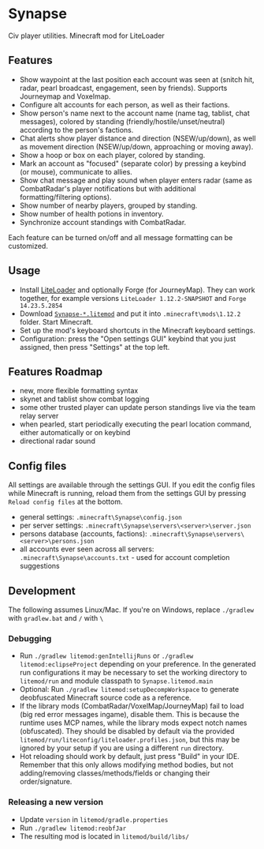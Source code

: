 # Synapse

Civ player utilities. Minecraft mod for LiteLoader

## Features

- Show waypoint at the last position each account was seen at (snitch hit, radar, pearl broadcast, engagement, seen by friends). Supports Journeymap and Voxelmap.
- Configure alt accounts for each person, as well as their factions.
- Show person's name next to the account name (name tag, tablist, chat messages), colored by standing (friendly/hostile/unset/neutral) according to the person's factions.
- Chat alerts show player distance and direction (NSEW/up/down), as well as movement direction (NSEW/up/down, approaching or moving away).
- Show a hoop or box on each player, colored by standing.
- Mark an account as "focused" (separate color) by pressing a keybind (or mouse), communicate to allies.
- Show chat message and play sound when player enters radar (same as CombatRadar's player notifications but with additional formatting/filtering options).
- Show number of nearby players, grouped by standing.
- Show number of health potions in inventory.
- Synchronize account standings with CombatRadar.

Each feature can be turned on/off and all message formatting can be customized.

## Usage

- Install [LiteLoader][liteloader] and optionally Forge (for JourneyMap). They can work together, for example versions `LiteLoader 1.12.2-SNAPSHOT` and `Forge 14.23.5.2854`
- Download [`Synapse-*.litemod`][latest-build] and put it into `.minecraft\mods\1.12.2` folder. Start Minecraft.
- Set up the mod's keyboard shortcuts in the Minecraft keyboard settings.
- Configuration: press the "Open settings GUI" keybind that you just assigned, then press "Settings" at the top left.

[liteloader]: https://www.liteloader.com/download#snapshot_11220
[latest-build]: https://github.com/Gjum/Synapse/releases/latest

## Features Roadmap
- new, more flexible formatting syntax
- skynet and tablist show combat logging
- some other trusted player can update person standings live via the team relay server
- when pearled, start periodically executing the pearl location command, either automatically or on keybind
- directional radar sound

## Config files

All settings are available through the settings GUI.
If you edit the config files while Minecraft is running, reload them from the settings GUI by pressing `Reload config files` at the bottom.

- general settings: `.minecraft\Synapse\config.json`
- per server settings: `.minecraft\Synapse\servers\<server>\server.json`
- persons database (accounts, factions): `.minecraft\Synapse\servers\<server>\persons.json`
- all accounts ever seen across all servers: `.minecraft\Synapse\accounts.txt` - used for account completion suggestions

## Development

The following assumes Linux/Mac. If you're on Windows, replace `./gradlew` with `gradlew.bat` and `/` with `\`

### Debugging

- Run `./gradlew litemod:genIntellijRuns` or `./gradlew litemod:eclipseProject` depending on your preference.
    In the generated run configurations it may be necessary to set the working directory to `litemod/run` and module classpath to `Synapse.litemod.main`
- Optional: Run `./gradlew litemod:setupDecompWorkspace` to generate deobfuscated Minecraft source code as a reference.
- If the library mods (CombatRadar/VoxelMap/JourneyMap) fail to load (big red error messages ingame), disable them.
    This is because the runtime uses MCP names, while the library mods expect notch names (obfuscated).
    They should be disabled by default via the provided `litemod/run/liteconfig/liteloader.profiles.json`,
    but this may be ignored by your setup if you are using a different `run` directory.
- Hot reloading should work by default, just press "Build" in your IDE.
    Remember that this only allows modifying method bodies, but not adding/removing classes/methods/fields or changing their order/signature.

### Releasing a new version

- Update `version` in `litemod/gradle.properties`
- Run `./gradlew litemod:reobfJar`
- The resulting mod is located in `litemod/build/libs/`
